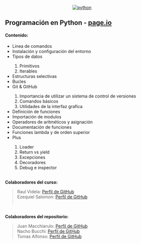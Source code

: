 
<p align="center"><a href="https://pmniko.github.io/programacion-en-python/"
          >
          <img
            src="https://www.python.org/static/img/python-logo.png"
            alt="python"
        /></a></p>

## Programación en Python - <a href="https://pmniko.github.io/programacion-en-python/"> page.io</a>

#### Contenido: 
<ul>
    <li>Linea de comandos</li> 
    <li>Instalación y configuración del entorno</li> 
    <li>Tipos de datos</li> 
        <ol>
            <li>Primitivos</li>
            <li>Iterables</li>
        </ol>
    <li>Estructuras selectivas</li>
    <li>Bucles</li>
    <li>Git & GitHub</li>
        <ol>
            <li>Importancia de utilizar un sistema de control de versiones</li>
            <li>Comandos básicos</li>
            <li>Utilidades de la interfaz grafica</li>
        </ol>
    <li>Definición de funciones</li>
    <li>Importación de modulos</li>
    <li>Operadores de aritméticos y asignación</li>
    <li>Documentación de funciones</li>
    <li>Funciones lambda y de orden superior</li>
    <li>Plus</li> 
        <ol>
            <li>Loader</li>
            <li>Return vs yield</li>
            <li>Excepciones</li>
            <li>Decoradores</li>
            <li>Debug e inspector</li>
        </ol>

</ul>


<br> <strong>Colaboradores del curso:</strong>
> Raul Videla:    [Perfil de GitHub](https://github.com/RaulVidela)<br>
> Ezequiel Salomon:    [Perfil de GitHub](https://github.com/ezequielpato) <br><br>

<br> <strong>Colaboradores del repositorio:</strong>
> Juan Macchiarulo: [Perfil de GitHub](https://github.com/erenyt12)<br>
> Nacho Bucchi:    [Perfil de GitHub](https://github.com/NachoBokita)<br>
> Tomas Alfonso:    [Perfil de GitHub](https://github.com/Gretuwtf)
